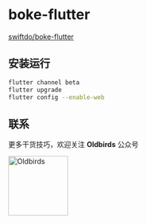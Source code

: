 # boke-flutter

[swiftdo/boke-flutter](https://github.com/swiftdo/boke-flutter.git)

## 安装运行

```sh
flutter channel beta
flutter upgrade
flutter config --enable-web
```

## 联系

更多干货技巧，欢迎关注 **Oldbirds** 公众号

<img src="https://github.com/OHeroJ/flutter_web/blob/master/preview/oldbirds.png?raw=true" width = "120" height = "120" alt="Oldbirds" />



